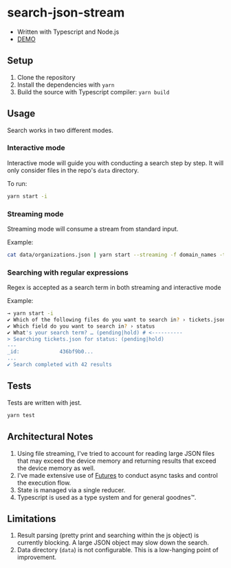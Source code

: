 # search-json-stream

- Written with Typescript and Node.js
- [DEMO](https://asciinema.org/a/53d2So02TimLw4lxhFErnRnas)

## Setup

1. Clone the repository
1. Install the dependencies with `yarn`
1. Build the source with Typescript compiler: `yarn build`

## Usage

Search works in two different modes.

### Interactive mode

Interactive mode will guide you with conducting a search step by step. It will only consider files in the repo's `data` directory.

To run:

```sh
yarn start -i
```

### Streaming mode

Streaming mode will consume a stream from standard input.

Example:

```sh
cat data/organizations.json | yarn start --streaming -f domain_names -t kage
```

### Searching with regular expressions

Regex is accepted as a search term in both streaming and interactive mode

Example:

```sh
→ yarn start -i
✔ Which of the following files do you want to search in? › tickets.json
✔ Which field do you want to search in? › status
✔ What's your search term? … (pending|hold) # <----------
> Searching tickets.json for status: (pending|hold)
---
_id:             436bf9b0...
...
✔ Search completed with 42 results
```

## Tests

Tests are written with jest.

```sh
yarn test
```

## Architectural Notes

1. Using file streaming, I've tried to account for reading large JSON files that may exceed the device memory and returning results that exceed the device memory as well.
1. I've made extensive use of [Futures](https://github.com/fluture-js/Fluture) to conduct async tasks and control the execution flow.
1. State is managed via a single reducer.
1. Typescript is used as a type system and for general goodnes™.

## Limitations

1. Result parsing (pretty print and searching within the js object) is currently blocking. A large JSON object may slow down the search.
1. Data directory (`data`) is not configurable. This is a low-hanging point of improvement.
